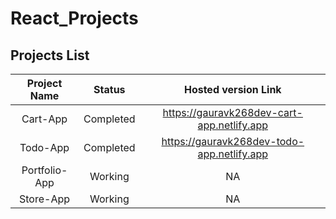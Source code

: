 # React_Projects

## Projects List

| Project Name | Status | Hosted version Link |
| :---: | :----: | :---: |
| Cart-App | Completed | https://gauravk268dev-cart-app.netlify.app |
| Todo-App | Completed | https://gauravk268dev-todo-app.netlify.app |
| Portfolio-App | Working | NA |
| Store-App | Working | NA |